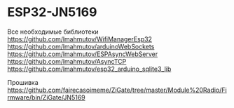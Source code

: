 # ESP32-JN5169
Все необходимые библиотеки
https://github.com/lmahmutov/WifiManagerEsp32
https://github.com/lmahmutov/arduinoWebSockets
https://github.com/lmahmutov/ESPAsyncWebServer
https://github.com/lmahmutov/AsyncTCP
https://github.com/lmahmutov/esp32_arduino_sqlite3_lib

Прошивка
https://github.com/fairecasoimeme/ZiGate/tree/master/Module%20Radio/Firmware/bin/ZiGate/JN5169
